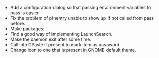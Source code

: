* Add a configuration dialog so that passing environment variables to pass is easier.
* Fix the problem of pinentry unable to show up if not called from pass before.
* Make packages.
* Find a good way of implementing LaunchSearch.
* Make the daemon exit after some time.
* Call into GPaste if present to mark item as password.
* Change icon to one that is present in GNOME default theme.

